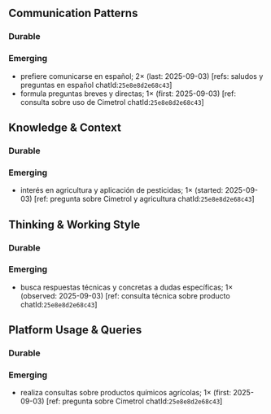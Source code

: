 ## Communication Patterns
### Durable

### Emerging
- prefiere comunicarse en español; 2× (last: 2025-09-03) [refs: saludos y preguntas en español chatId:`25e8e8d2e68c43`]
- formula preguntas breves y directas; 1× (first: 2025-09-03) [ref: consulta sobre uso de Cimetrol chatId:`25e8e8d2e68c43`]

## Knowledge & Context
### Durable

### Emerging
- interés en agricultura y aplicación de pesticidas; 1× (started: 2025-09-03) [ref: pregunta sobre Cimetrol y agricultura chatId:`25e8e8d2e68c43`]

## Thinking & Working Style
### Durable

### Emerging
- busca respuestas técnicas y concretas a dudas específicas; 1× (observed: 2025-09-03) [ref: consulta técnica sobre producto chatId:`25e8e8d2e68c43`]

## Platform Usage & Queries
### Durable

### Emerging
- realiza consultas sobre productos químicos agrícolas; 1× (first: 2025-09-03) [ref: pregunta sobre Cimetrol chatId:`25e8e8d2e68c43`]